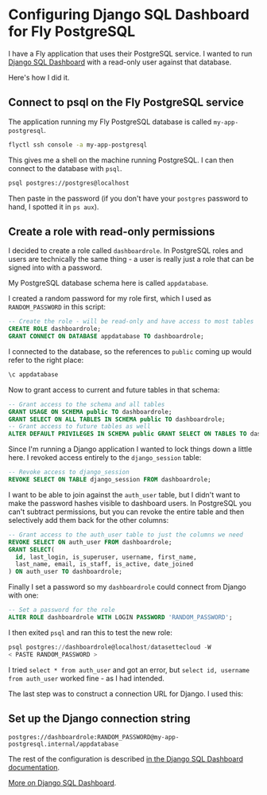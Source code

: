 # Configuring Django SQL Dashboard for Fly PostgreSQL

I have a Fly application that uses their PostgreSQL service. I wanted to run [Django SQL Dashboard]() with a read-only user against that database.

Here's how I did it.

## Connect to psql on the Fly PostgreSQL service

The application running my Fly PostgreSQL database is called `my-app-postgresql`.

```bash
flyctl ssh console -a my-app-postgresql
```
This gives me a shell on the machine running PostgreSQL. I can then connect to the database with `psql`.

```bash
psql postgres://postgres@localhost
```
Then paste in the password (if you don't have your `postgres` password to hand, I spotted it in `ps aux`).

## Create a role with read-only permissions

I decided to create a role called `dashboardrole`. In PostgreSQL roles and users are technically the same thing - a user is really just a role that can be signed into with a password.

My PostgreSQL database schema here is called `appdatabase`.

I created a random password for my role first, which I used as `RANDOM_PASSWORD` in this script:

```sql
-- Create the role - will be read-only and have access to most tables
CREATE ROLE dashboardrole;
GRANT CONNECT ON DATABASE appdatabase TO dashboardrole;
```
I connected to the database, so the references to `public` coming up would refer to the right place:
```sql
\c appdatabase
```
Now to grant access to current and future tables in that schema:
```sql
-- Grant access to the schema and all tables
GRANT USAGE ON SCHEMA public TO dashboardrole;
GRANT SELECT ON ALL TABLES IN SCHEMA public TO dashboardrole;
-- Grant access to future tables as well
ALTER DEFAULT PRIVILEGES IN SCHEMA public GRANT SELECT ON TABLES TO dashboardrole;
```
Since I'm running a Django application I wanted to lock things down a little here. I revoked access entirely to the `django_session` table:
```sql
-- Revoke access to django_session
REVOKE SELECT ON TABLE django_session FROM dashboardrole;
```
I want to be able to join against the `auth_user` table, but I didn't want to make the password hashes visible to dashboard users. In PostgreSQL you can't subtract permissions, but you can revoke the entire table and then selectively add them back for the other columns:
```sql
-- Grant access to the auth_user table to just the columns we need
REVOKE SELECT ON auth_user FROM dashboardrole;
GRANT SELECT(
  id, last_login, is_superuser, username, first_name,
  last_name, email, is_staff, is_active, date_joined
) ON auth_user TO dashboardrole;
```
Finally I set a password so my `dashboardrole` could connect from Django with one:
```sql
-- Set a password for the role
ALTER ROLE dashboardrole WITH LOGIN PASSWORD 'RANDOM_PASSWORD';
```
I then exited `psql` and ran this to test the new role:
```sql
psql postgres://dashboardrole@localhost/datasettecloud -W
< PASTE RANDOM_PASSWORD >
```
I tried `select * from auth_user` and got an error, but `select id, username from auth_user` worked fine - as I had intended.

The last step was to construct a connection URL for Django. I used this:

## Set up the Django connection string

```
postgres://dashboardrole:RANDOM_PASSWORD@my-app-postgresql.internal/appdatabase
```
The rest of the configuration is described [in the Django SQL Dashboard documentation](https://django-sql-dashboard.datasette.io/en/stable/setup.html#configuring-the-dashboard-database-alias).

[More on Django SQL Dashboard](https://assahbismark.com/2021/Jul/6/django-sql-dashboard/).
